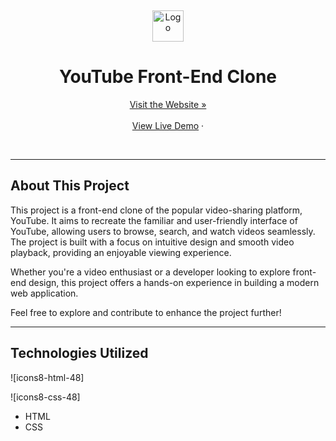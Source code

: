 <a name="readme-top"></a>
<br />
<div align="center">
  <a href="https://github.com/YourUsername/YouTube-Clone">
    <img src="![image](https://github.com/harsh160311/Codeclause_youtube_clone/assets/82533066/46773561-5067-49a6-a7a7-d183e4478099)"
 alt="Logo" height="50">
  </a>
<h1> YouTube Front-End Clone
</h1>
<a href="https://harsh160311.github.io/Codeclause_youtube_clone/">Visit the Website »</a>
<br >
  <br>
<a href="https://harsh160311.github.io/Codeclause_youtube_clone/">View Live Demo</a>
·

  </p>
</div>
<br>


---

## About This Project

This project is a front-end clone of the popular video-sharing platform, YouTube. It aims to recreate the familiar and user-friendly interface of YouTube, allowing users to browse, search, and watch videos seamlessly. The project is built with a focus on intuitive design and smooth video playback, providing an enjoyable viewing experience.


Whether you're a video enthusiast or a developer looking to explore front-end design, this project offers a hands-on experience in building a modern web application.

Feel free to explore and contribute to enhance the project further!

---

## Technologies Utilized

![icons8-html-48]

![icons8-css-48]

- HTML
- CSS
